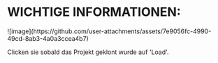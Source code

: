 <h1>WICHTIGE INFORMATIONEN:</h1>
![image](https://github.com/user-attachments/assets/7e9056fc-4990-49cd-8ab3-4a0a3ccea4b7)
<p>Clicken sie sobald das Projekt geklont wurde auf 'Load'.</p>
